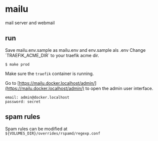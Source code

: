 # mailu

mail server and webmail

## run

Save mailu.env.sample as mailu.env and env.sample als .env
Change ´TRAEFIK_ACME_DIR´ to your traefik acme dir.

    $ make prod

Make sure the `traefik` container is running.

Go to [https://mailu.docker.localhost/admin/](https://mailu.docker.localhost/admin/) to open the admin user interface.

    email: admin@docker.localhost
    password: secret

## spam rules

Spam rules can be modified at `${VOLUMES_DIR}/overrides/rspamd/regexp.conf`
